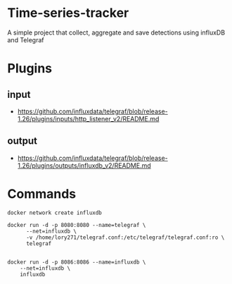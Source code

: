 # Time-series-tracker
A simple project that collect, aggregate and save detections using influxDB and Telegraf

# Plugins

## input
* https://github.com/influxdata/telegraf/blob/release-1.26/plugins/inputs/http_listener_v2/README.md

## output
* https://github.com/influxdata/telegraf/blob/release-1.26/plugins/outputs/influxdb_v2/README.md

# Commands

```
docker network create influxdb
```

```
docker run -d -p 8080:8080 --name=telegraf \
      --net=influxdb \
      -v /home/lory271/telegraf.conf:/etc/telegraf/telegraf.conf:ro \
      telegraf
	  
	  
docker run -d -p 8086:8086 --name=influxdb \
	--net=influxdb \
	influxdb
```

